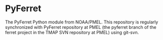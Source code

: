 # PyFerret
The PyFerret Python module from NOAA/PMEL.
This repository is regularly synchronized with PyFerret repository at PMEL
(the pyferret branch of the ferret project in the TMAP SVN repository at PMEL)
using git-svn.
